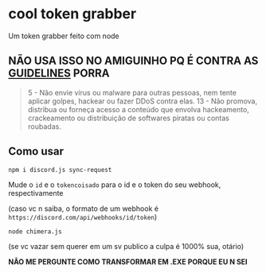 # cool token grabber
Um token grabber feito com node

## NÃO USA ISSO NO AMIGUINHO PQ É CONTRA AS [GUIDELINES](https://discord.com/guidelines) PORRA

> 5 - Não envie vírus ou malware para outras pessoas, nem tente aplicar golpes, hackear ou fazer DDoS contra elas.
> 13 - Não promova, distribua ou forneça acesso a conteúdo que envolva hackeamento, crackeamento ou distribuição de softwares piratas ou contas roubadas.

## Como usar

`npm i discord.js sync-request`

Mude o `id` e o `tokencoisado` para o id e o token do seu webhook, respectivamente

(caso vc n saiba, o formato de um webhook é `https://discord.com/api/webhooks/id/token`)

`node chimera.js`

(se vc vazar sem querer em um sv publico a culpa é 1000% sua, otário)

**NÃO ME PERGUNTE COMO TRANSFORMAR EM .EXE PORQUE EU N SEI**
